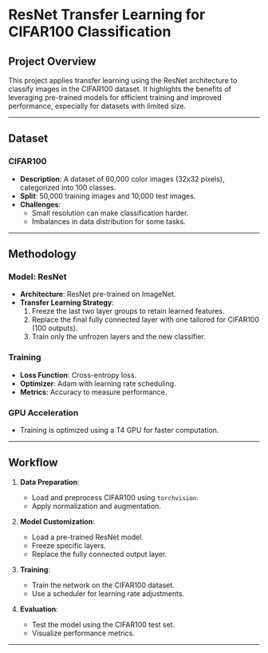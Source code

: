 # ResNet Transfer Learning for CIFAR100 Classification

## Project Overview
This project applies transfer learning using the ResNet architecture to classify images in the CIFAR100 dataset. It highlights the benefits of leveraging pre-trained models for efficient training and improved performance, especially for datasets with limited size.

---

## Dataset
### CIFAR100
- **Description**: A dataset of 60,000 color images (32x32 pixels), categorized into 100 classes.
- **Split**: 50,000 training images and 10,000 test images.
- **Challenges**:
  - Small resolution can make classification harder.
  - Imbalances in data distribution for some tasks.

---

## Methodology

### Model: ResNet
- **Architecture**: ResNet pre-trained on ImageNet.
- **Transfer Learning Strategy**:
  1. Freeze the last two layer groups to retain learned features.
  2. Replace the final fully connected layer with one tailored for CIFAR100 (100 outputs).
  3. Train only the unfrozen layers and the new classifier.

### Training
- **Loss Function**: Cross-entropy loss.
- **Optimizer**: Adam with learning rate scheduling.
- **Metrics**: Accuracy to measure performance.

### GPU Acceleration
- Training is optimized using a T4 GPU for faster computation.

---

## Workflow

1. **Data Preparation**:
   - Load and preprocess CIFAR100 using `torchvision`.
   - Apply normalization and augmentation.

2. **Model Customization**:
   - Load a pre-trained ResNet model.
   - Freeze specific layers.
   - Replace the fully connected output layer.

3. **Training**:
   - Train the network on the CIFAR100 dataset.
   - Use a scheduler for learning rate adjustments.

4. **Evaluation**:
   - Test the model using the CIFAR100 test set.
   - Visualize performance metrics.

---
